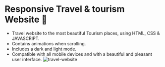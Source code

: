 # Responsive Travel & tourism Website 🌊

- Travel website to the most beautiful Tourism places, using HTML, CSS & JAVASCRIPT.
- Contains animations when scrolling.
- Includes a dark and light mode.
- Compatible with all mobile devices and with a beautiful and pleasant user interface.
![travel-website](/preview.jpeg)
